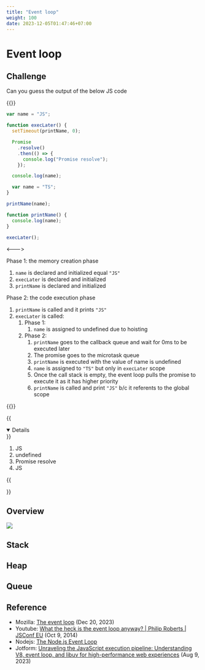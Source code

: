 ```yaml
---
title: "Event loop"
weight: 100
date: 2023-12-05T01:47:46+07:00
---
```


# Event loop

## Challenge

Can you guess the output of the below JS code

{{<columns>}}

<!-- prettier-ignore-start -->
```js
var name = "JS";

function execLater() {
  setTimeout(printName, 0);

  Promise
    .resolve()
    .then(() => {
      console.log("Promise resolve");
    });

  console.log(name);

  var name = "TS";
}

printName(name);

function printName() {
  console.log(name);
}

execLater();
```
<!-- prettier-ignore-end -->

<--->

Phase 1: the memory creation phase

1. `name` is declared and initialized equal `"JS"`
2. `execLater` is declared and initialized
3. `printName` is declared and initialized

Phase 2: the code execution phase

1. `printName` is called and it prints `"JS"`
2. `execLater` is called:
   1. Phase 1:
      1. `name` is assigned to undefined due to hoisting
   2. Phase 2:
      1. `printName` goes to the callback queue and wait for 0ms to be executed later
      2. The promise goes to the microtask queue
      3. `printName` is executed with the value of name is undefined
      4. `name` is assigned to `"TS"` but only in `execLater` scope
      5. Once the call stack is empty, the event loop pulls the promise to execute it as it has higher priority
      6. `printName` is called and print `"JS"` b/c it referents to the global scope

{{</columns>}}

{{<details title="The display order on the console" open=false >}}

1. JS
2. undefined
3. Promise resolve
4. JS

{{</details>}}

## Overview

![](/research/event_loop/execution_context.png)

## Stack

## Heap

## Queue

## Reference

- Mozilla: [The event loop](https://developer.mozilla.org/en-US/docs/Web/JavaScript/Event_loop) (Dec 20, 2023)
- Youtube: [What the heck is the event loop anyway? | Philip Roberts | JSConf EU](https://www.youtube.com/watch?v=8aGhZQkoFbQ) (Oct 9, 2014)
- Nodejs: [The Node.js Event Loop](https://nodejs.org/en/learn/asynchronous-work/event-loop-timers-and-nexttick)
- Jotform: [Unraveling the JavaScript execution pipeline: Understanding V8, event loop, and libuv for high-performance web experiences](https://tech.jotform.com/unraveling-the-javascript-execution-pipeline-understanding-v8-event-loop-and-libuv-for-4da6789fcfc2) (Aug 9, 2023)
